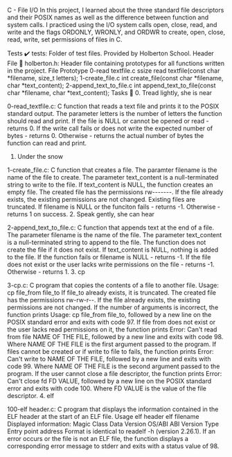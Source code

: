 C - File I/O
In this project, I learned about the three standard file descriptors and their POSIX names as well as the difference between function and system calls. I practiced using the I/O system calls open, close, read, and write and the flags ORDONLY, WRONLY, and ORDWR to create, open, close, read, write, set permissions of files in C.

Tests ✔️
tests: Folder of test files. Provided by Holberton School.
Header File 📁
holberton.h: Header file containing prototypes for all functions written in the project.
File	Prototype
0-read textfile.c	ssize read textfile(const char *filename, size_t letters);
1-create_file.c	int create_file(const char *filename, char *text_content);
2-append_text_to_file.c	int append_text_to_file(const char *filename, char *text_content);
Tasks 📃
0. Tread lightly, she is near

0-read_textfile.c: C function that reads a text file and prints it to the POSIX standard output.
The parameter letters is the number of letters the function should read and print.
If the file is NULL or cannot be opened or read - returns 0.
If the write call fails or does not write the expected number of bytes - returns 0.
Otherwise - returns the actual number of bytes the function can read and print.
1. Under the snow

1-create_file.c: C function that creates a file.
The paramter filename is the name of the file to create.
The parameter text_content is a null-terminated string to write to the file.
If text_content is NULL, the function creates an empty file.
The created file has the permissions rw-------.
If the file already exists, the existing permissions are not changed.
Existing files are truncated.
If filename is NULL or the funciton fails - returns -1.
Otherwise - returns 1 on success.
2. Speak gently, she can hear

2-append_text_to_file.c: C function that appends text at the end of a file.
The parameter filename is the name of the file.
The parameter text_content is a null-terminated string to append to the file.
The function does not create the file if it does not exist.
If text_content is NULL, nothing is added to the file.
If the function fails or filename is NULL - returns -1.
If the file does not exist or the user lacks write permissions on the file - returns -1.
Otherwise - returns 1.
3. cp

3-cp.c: C program that copies the contents of a file to another file.
Usage: cp file_from file_to
If file_to already exists, it is truncated.
The created file has the permissions rw-rw-r--.
If the file already exists, the existing permissions are not changed.
If the number of arguments is incorrect, the function prints Usage: cp file_from file_to, followed by a new line on the POSIX standard error and exits with code 97.
If file from does not exist or the user lacks read permissions on it, the function prints Error: Can't read from file NAME OF THE FILE, followed by a new line and exits with code 98.
Where NAME OF THE FILE is the first argument passed to the program.
If files cannot be created or if write to file to fails, the function prints Error: Can't write to NAME OF THE FILE, followed by a new line and exits with code 99.
Where NAME OF THE FILE is the second argument passed to the program.
If the user cannot close a file descriptor, the function prints Error: Can't close fd FD VALUE, followed by a new line on the POSIX standard error and exits with code 100.
Where FD VALUE is the value of the file descriptor.
4. elf

100-elf header.c: C program that displays the information contained in the ELF header at the start of an ELF file.
Usage elf header elf filename
Displayed information:
Magic
Class
Data
Version
OS/ABI
ABI Version
Type
Entry point address
Format is identical to readelf -h (version 2.26.1).
If an error occurs or the file is not an ELF file, the function displays a corresponding error message to stderr and exits with a status value of 98.

